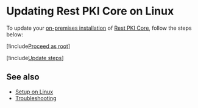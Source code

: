 ﻿# Updating Rest PKI Core on Linux

To update your [on-premises installation](../index.md) of [Rest PKI Core](../../index.md), follow the steps below:

[!include[Proceed as root](../../../../includes/linux/su.md)]

[!include[Update steps](../../../../../../includes/rest-pki/core/linux/update.md)]

<!--
<a name="vnext" />

## Testing the next version of Rest PKI Core

To test the upcoming version of Rest PKI Core, currently in Release Candidate state:

[!include[Update to vNext](../../../../../../includes/rest-pki/core/linux/update-vnext.md)]

> [!WARNING]
> Release Candidate versions are not production-ready and thus should only be installed on
> staging or test environments.
-->

## See also

* [Setup on Linux](index.md)
* [Troubleshooting](troubleshoot/index.md)
